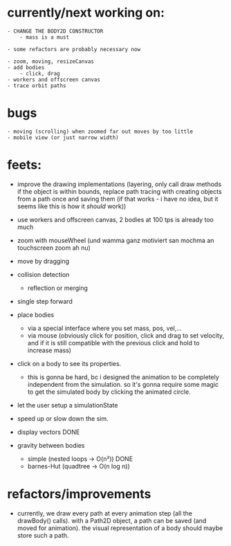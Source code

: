 # currently/next working on:
    - CHANGE THE BODY2D CONSTRUCTOR
        - mass is a must

    - some refactors are probably necessary now

    - zoom, moving, resizeCanvas
    - add bodies
        - click, drag
    - workers and offscreen canvas
    - trace orbit paths

# bugs
    - moving (scrolling) when zoomed far out moves by too little
    - mobile view (or just narrow width)

# feets:
- improve the drawing implementations (layering, only call draw methods if the object is within bounds, replace path tracing with creating objects from a path once and saving them (if that works - i have no idea, but it seems like this is how it *should* work))
- use workers and offscreen canvas, 2 bodies at 100 tps is already too much

- zoom with mouseWheel (und wamma ganz motiviert san mochma an touchscreen zoom ah nu)
- move by dragging

- collision detection
    - reflection or merging
- single step forward
- place bodies
    - via a special interface where you set mass, pos, vel,...
    - via mouse
        (obviously click for position, click and drag to set velocity, and if it is still compatible with the previous click and hold to increase mass)
- click on a body to see its properties.
    - this is gonna be hard, bc i designed the animation to be completely independent from the simulation. so it's gonna require some magic to get the simulated body by clicking the animated circle.
- let the user setup a simulationState
- speed up or slow down the sim.
- display vectors DONE
- gravity between bodies
    - simple (nested loops -> O(n²)) DONE
    - barnes-Hut (quadtree -> O(n log n))

# refactors/improvements
- currently, we draw every path at every animation step (all the drawBody() calls). with a Path2D object, a path can be saved (and moved for animation). the visual representation of a body should maybe store such a path.



